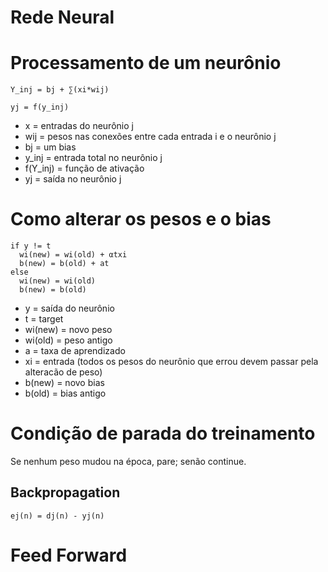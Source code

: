# Rede Neural

# Processamento de um neurônio
`Y_inj = bj + ∑(xi*wij)`

`yj = f(y_inj)`

- x = entradas do neurônio j
- wij = pesos nas conexões entre cada entrada i e o neurônio j
- bj = um bias
- y_inj = entrada total no neurônio j
- f(Y_inj) = função de ativação
- yj = saída no neurônio j


# Como alterar os pesos e o bias
```
if y != t
  wi(new) = wi(old) + αtxi
  b(new) = b(old) + at
else
  wi(new) = wi(old) 
  b(new) = b(old)
```

- y = saída do neurônio
- t = target 
- wi(new) = novo peso
- wi(old) = peso antigo
- a = taxa de aprendizado
- xi = entrada (todos os pesos do neurônio que errou devem passar pela alteracão de peso)
- b(new) = novo bias
- b(old) = bias antigo


# Condição de parada do treinamento 
Se nenhum peso mudou na época, pare; senão continue.


## Backpropagation
`ej(n) = dj(n) - yj(n)`

# Feed Forward 


